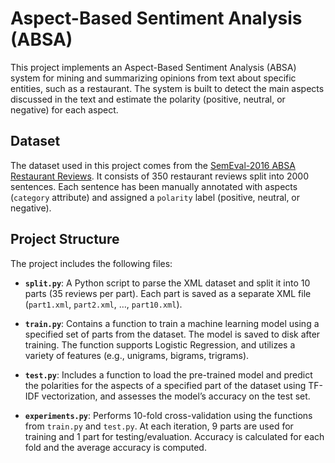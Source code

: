 # Aspect-Based Sentiment Analysis (ABSA)

This project implements an Aspect-Based Sentiment Analysis (ABSA) system for mining and summarizing opinions from text about specific entities, such as a restaurant. The system is built to detect the main aspects discussed in the text and estimate the polarity (positive, neutral, or negative) for each aspect.

## Dataset

The dataset used in this project comes from the [SemEval-2016 ABSA Restaurant Reviews](http://metashare.ilsp.gr:8080/repository/browse/semeval-2016-absa-restaurant-reviews-english-train-data-subtask-1/cd28e738562f11e59e2c842b2b6a04d703f9dae461bb4816a5d4320019407d23/). It consists of 350 restaurant reviews split into 2000 sentences. Each sentence has been manually annotated with aspects (`category` attribute) and assigned a `polarity` label (positive, neutral, or negative).

## Project Structure

The project includes the following files:

- **`split.py`**: A Python script to parse the XML dataset and split it into 10 parts (35 reviews per part). Each part is saved as a separate XML file (`part1.xml`, `part2.xml`, …, `part10.xml`).
  
- **`train.py`**: Contains a function to train a machine learning model using a specified set of parts from the dataset. The model is saved to disk after training. The function supports Logistic Regression, and utilizes a variety of features (e.g., unigrams, bigrams, trigrams).

- **`test.py`**: Includes a function to load the pre-trained model and predict the polarities for the aspects of a specified part of the dataset using TF-IDF vectorization, and assesses the model’s accuracy on the test set.

- **`experiments.py`**: Performs 10-fold cross-validation using the functions from `train.py` and `test.py`. At each iteration, 9 parts are used for training and 1 part for testing/evaluation. Accuracy is calculated for each fold and the average accuracy is computed.

